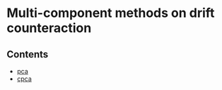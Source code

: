 # Multi-component methods on drift counteraction

## Contents

* [pca](drift-multicomp/tree/master/pca)
* [cpca](drift-multicomp/tree/master/cpca)
